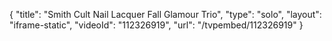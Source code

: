 {
    "title": "Smith   Cult Nail Lacquer Fall Glamour Trio",
    "type": "solo",
    "layout": "iframe-static",
    "videoId": "112326919",
    "url": "\/tvpembed\/112326919"
}